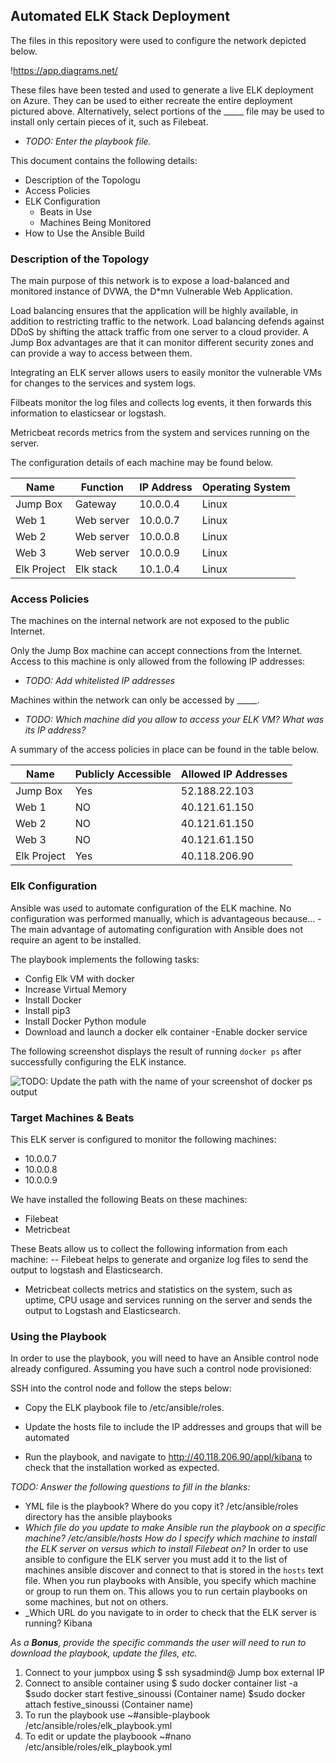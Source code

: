 ## Automated ELK Stack Deployment

The files in this repository were used to configure the network depicted below.

!https://app.diagrams.net/

These files have been tested and used to generate a live ELK deployment on Azure. They can be used to either recreate the entire deployment pictured above. Alternatively, select portions of the _____ file may be used to install only certain pieces of it, such as Filebeat.

  - _TODO: Enter the playbook file._

This document contains the following details:
- Description of the Topologu
- Access Policies
- ELK Configuration
  - Beats in Use
  - Machines Being Monitored
- How to Use the Ansible Build


### Description of the Topology

The main purpose of this network is to expose a load-balanced and monitored instance of DVWA, the D*mn Vulnerable Web Application.

Load balancing ensures that the application will be highly available, in addition to restricting traffic to the network.
Load balancing defends against DDoS by shifting the attack traffic from one server to a cloud provider. A Jump Box advantages are that it can monitor different security zones and can provide a way to access between them.

Integrating an ELK server allows users to easily monitor the vulnerable VMs for changes to the services and system logs.

Filbeats monitor the log files and collects log events, it then forwards this information to elasticsear or logstash.

Metricbeat records metrics from the system and services running on the server.

The configuration details of each machine may be found below.

| Name        | Function   | IP Address | Operating System |
|-------------|------------|------------|------------------|
| Jump Box    | Gateway    | 10.0.0.4   | Linux            |
| Web 1       | Web server | 10.0.0.7   | Linux            |
| Web 2       | Web server | 10.0.0.8   | Linux            |
| Web 3       | Web server | 10.0.0.9   | Linux            |
| Elk Project | Elk stack  | 10.1.0.4   | Linux            |

### Access Policies

The machines on the internal network are not exposed to the public Internet. 

Only the Jump Box machine can accept connections from the Internet. Access to this machine is only allowed from the following IP addresses:
- _TODO: Add whitelisted IP addresses_

Machines within the network can only be accessed by _____.
- _TODO: Which machine did you allow to access your ELK VM? What was its IP address?_

A summary of the access policies in place can be found in the table below.

| Name        | Publicly Accessible | Allowed IP Addresses |
|-------------|---------------------|----------------------|
| Jump Box    | Yes                 | 52.188.22.103        |
| Web 1       | NO                  | 40.121.61.150        |
| Web 2       | NO                  | 40.121.61.150        |
| Web 3       | NO                  | 40.121.61.150        |
| Elk Project | Yes                 | 40.118.206.90        |

### Elk Configuration

Ansible was used to automate configuration of the ELK machine. No configuration was performed manually, which is advantageous because...
-The main advantage of automating configuration with Ansible does not require an agent to be installed.

The playbook implements the following tasks:
- Config Elk VM with docker
- Increase Virtual Memory
- Install Docker
- Install pip3
- Install Docker Python module
- Download and launch a docker elk container
-Enable docker service

The following screenshot displays the result of running `docker ps` after successfully configuring the ELK instance.

![TODO: Update the path with the name of your screenshot of docker ps output](Images/docker_ps_output.png)

### Target Machines & Beats
This ELK server is configured to monitor the following machines:
- 10.0.0.7
- 10.0.0.8
- 10.0.0.9

We have installed the following Beats on these machines:
- Filebeat
- Metricbeat

These Beats allow us to collect the following information from each machine:
-- Filebeat helps to generate and organize log files to send the output to logstash and Elasticsearch.
- Metricbeat  collects metrics and statistics on the system, such as uptime, CPU usage and services running on the server and sends the output to Logstash and Elasticsearch.

### Using the Playbook
In order to use the playbook, you will need to have an Ansible control node already configured. Assuming you have such a control node provisioned: 

SSH into the control node and follow the steps below:
- Copy the ELK playbook file to /etc/ansible/roles.
- Update the hosts file to include the IP addresses and groups that will be automated

- Run the playbook, and navigate to http://40.118.206.90/appl/kibana to check that the installation worked as expected.

_TODO: Answer the following questions to fill in the blanks:_
- YML file is the playbook? Where do you copy it? /etc/ansible/roles directory has the ansible playbooks
- _Which file do you update to make Ansible run the playbook on a specific machine? /etc/ansible/hosts
How do I specify which machine to install the ELK server on versus which to install Filebeat on?_
In order to use ansible to configure the ELK server you must add it to the list of machines ansible discover and connect to that is stored in the `hosts` text file.  When you run playbooks with Ansible, you specify which machine or group to run them on. This allows you to run certain playbooks on some machines, but not on others.
- _Which URL do you navigate to in order to check that the ELK server is running? Kibana

_As a **Bonus**, provide the specific commands the user will need to run to download the playbook, update the files, etc._
1. Connect to your jumpbox using $ ssh sysadmind@ Jump box external IP
2. Connect to ansible container using $ sudo docker container list -a
$sudo docker start festive_sinoussi (Container name)
$sudo docker attach festive_sinoussi (Container name)
3. To run the playbook use ~#ansible-playbook /etc/ansible/roles/elk_playbook.yml
4. To edit or update the playboook ~#nano /etc/ansible/roles/elk_playbook.yml

